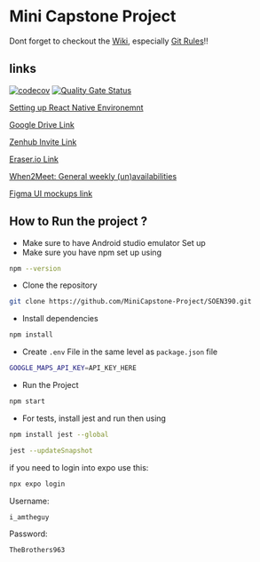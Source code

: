 # Mini Capstone Project

Dont forget to checkout the [Wiki](https://github.com/MiniCapstone-Project/SOEN390/wiki), especially [Git Rules](https://github.com/MiniCapstone-Project/SOEN390/wiki/Git-Rules)!! 

## links

[![codecov](https://codecov.io/gh/MiniCapstone-Project/SOEN390/graph/badge.svg?token=6LP7PTTZTM)](https://codecov.io/gh/MiniCapstone-Project/SOEN390) [![Quality Gate Status](https://sonarcloud.io/api/project_badges/measure?project=MiniCapstone-Project_SOEN390&metric=alert_status)](https://sonarcloud.io/summary/new_code?id=MiniCapstone-Project_SOEN390)


[Setting up React Native Environemnt](https://reactnative.dev/docs/set-up-your-environment)

[Google Drive Link](https://drive.google.com/drive/folders/1UL6PJ-IIoOIFHoY5S4i67sVe1DtE99dF?usp=sharing)

[Zenhub Invite Link](https://app.zenhub.com/workspaces/soen-390-6785c9d2f2ee60000fc8d2a6?invite=KSZZ4FkGxAWwk1Gn48mgTEEe)

[Eraser.io Link](https://app.eraser.io/workspace/W9TVlnh83LWdJerkN8y6?origin=share)

[When2Meet: General weekly (un)availabilities](https://www.when2meet.com/?28532537-3BhGM)

[Figma UI mockups link](https://www.figma.com/design/fTTZ2zZodQatstIwAD9umn/SOEN-390-Mockups?node-id=0-1&p=f&t=d3mWkRT2RNe5vkSy-0)

## How to Run the project ?

- Make sure to have Android studio emulator Set up
- Make sure you have npm set up using
```bash
npm --version
```
- Clone the repository
```bash
git clone https://github.com/MiniCapstone-Project/SOEN390.git
```
- Install dependencies
```bash
npm install
```
- Create `.env` File in the same level as `package.json` file 
```bash
GOOGLE_MAPS_API_KEY=API_KEY_HERE
```
- Run the Project
```bash
npm start
```
- For tests, install jest and run then using
```bash
npm install jest --global
```
```bash
jest --updateSnapshot
```

if you need to login into expo use this: 
```bash
npx expo login
```
Username:
```bash
i_amtheguy
```
Password:
```bash
TheBrothers963
```
